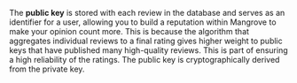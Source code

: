 The **public key** is stored with each review in the database and serves as an identifier for a user, allowing you to build a reputation within Mangrove to make your opinion count more. This is because the algorithm that aggregates individual reviews to a final rating gives higher weight to public keys that have published many high-quality reviews. This is part of ensuring a high reliability of the ratings. The public key is cryptographically derived from the private key.

